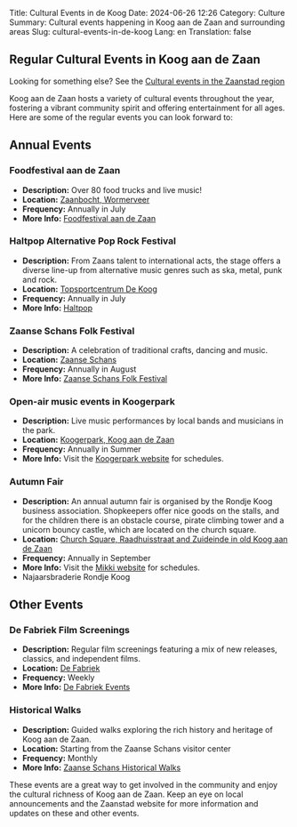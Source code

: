 Title: Cultural Events in de Koog
Date: 2024-06-26 12:26
Category: Culture
Summary: Cultural events happening in Koog aan de Zaan and surrounding areas
Slug: cultural-events-in-de-koog
Lang: en
Translation: false


## Regular Cultural Events in Koog aan de Zaan

Looking for something else? See the [Cultural events in the Zaanstad region](./cultural-events-in-zaanstad.html)

Koog aan de Zaan hosts a variety of cultural events throughout the year, fostering a vibrant community spirit and offering entertainment for all ages. Here are some of the regular events you can look forward to:

## Annual Events

### Foodfestival aan de Zaan
- **Description:**  Over 80 food trucks and live music!
- **Location:** [Zaanbocht, Wormerveer](https://www.google.com/maps/place/Zaanbocht,+Wormerveer/@52.4905559,4.793406,17z/data=!4m6!3m5!1s0x47c5fc71ba9fe891:0x2222cf256382b824!8m2!3d52.4905559!4d4.7950046!16s%2Fg%2F11cn35tr2p?entry=ttu)
- **Frequency:** Annually in July
- **More Info:** [Foodfestival aan de Zaan](https://www.facebook.com/FoodfestivalaandeZaan/)

### Haltpop Alternative Pop Rock Festival
- **Description:**  From Zaans talent to international acts, the stage offers a diverse line-up from alternative music genres such as ska, metal, punk and rock.
- **Location:** [Topsportcentrum De Koog](https://www.sportbedrijfzaanstad.nl/sporthal/topsportcentrum-dekoog/)
- **Frequency:** Annually in July
- **More Info:** [Haltpop](https://www.haltpop.nl/en/index.html)

### Zaanse Schans Folk Festival
- **Description:** A celebration of traditional crafts, dancing and music.
- **Location:** [Zaanse Schans](https://www.dezaanseschans.nl/en/)
- **Frequency:** Annually in August
- **More Info:** [Zaanse Schans Folk Festival](https://www.folkloredag.nl/nl/)

### Open-air music events in Koogerpark
- **Description:** Live music performances by local bands and musicians in the park.
- **Location:** [Koogerpark, Koog aan de Zaan](https://www.google.com/maps/place/Kooger+Park,+Koog+aan+de+Zaan/@52.4683066,4.8070311,17z/data=!3m1!4b1!4m6!3m5!1s0x47c5fcf2577cae91:0x377c3fa80d18f19b!8m2!3d52.4684554!4d4.8095819!16s%2Fg%2F1q6gj19ww?entry=ttu)
- **Frequency:** Annually in Summer
- **More Info:** Visit the [Koogerpark website](http://www.koogerpark.nl/) for schedules.

### Autumn Fair
- **Description:** An annual autumn fair is organised by the Rondje Koog business association. Shopkeepers offer nice goods on the stalls, and for the children there is an obstacle course, pirate climbing tower and a unicorn bouncy castle, which are located on the church square.
- **Location:** [Church Square, Raadhuisstraat and Zuideinde in old Koog aan de Zaan](https://www.google.com/maps/place/Kogerkerk/@52.4629931,4.8100433,21z/data=!4m6!3m5!1s0x47c5fcec37be2e3b:0xa29bfa79acc22d24!8m2!3d52.463003!4d4.8101768!16s%2Fg%2F11g8v43x3k?entry=ttu)
- **Frequency:** Annually in September
- **More Info:** Visit the [Mikki website](https://www.mikki.nl/event-place/koogaandezaan/) for schedules.
- Najaarsbraderie Rondje Koog


## Other Events

### De Fabriek Film Screenings
- **Description:** Regular film screenings featuring a mix of new releases, classics, and independent films.
- **Location:** [De Fabriek](https://www.defabriek.nl/)
- **Frequency:** Weekly
- **More Info:** [De Fabriek Events](https://www.defabriek.nl/programma/)

### Historical Walks
- **Description:** Guided walks exploring the rich history and heritage of Koog aan de Zaan.
- **Location:** Starting from the Zaanse Schans visitor center
- **Frequency:** Monthly
- **More Info:** [Zaanse Schans Historical Walks](https://www.dezaanseschans.nl/en/visitor-information/guided-tours/)

These events are a great way to get involved in the community and enjoy the cultural richness of Koog aan de Zaan. Keep an eye on local announcements and the Zaanstad website for more information and updates on these and other events.
